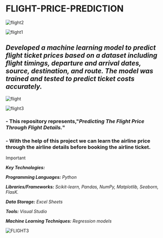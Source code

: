# FLIGHT-PRICE-PREDICTION

![flight2](https://github.com/user-attachments/assets/85aca370-4a6d-47d8-a4e1-cf47995125f3)

![flight1](https://github.com/user-attachments/assets/469150b1-e102-4355-9ea5-02fd7f77643e)

## _Developed a machine learning model to predict flight ticket prices based on a dataset including flight timings, departure and arrival dates, source, destination, and route. The model was trained and tested to predict ticket costs accurately._

![flight](https://github.com/user-attachments/assets/b3e94612-7ba5-46ba-bed5-6311cb557573)

![flight3](https://github.com/user-attachments/assets/e6e023c7-9515-4258-963e-3cccf0d50c75)

### - This repository represents,"_Predicting The Flight Price Through Flight Details._"
### - With the help of this project we can learn the airline price through the airline details before booking the airline ticket.

> [!IMPORTANT]
> 
> _**Key Technologies:**_
>
> _**Programming Languages:** Python_
> 
> _**Libraries/Frameworks:** Scikit-learn, Pandas, NumPy, Matplotlib, Seaborn, FlasK._
> 
> _**Data Storage:** Excel Sheets_
> 
> _**Tools:** Visual Studio_
>
> _**Machine Learning Techniques:** Regression models_

![FLIGHT3](https://github.com/user-attachments/assets/2a0d6ef7-6287-43d9-b9e1-b94dcdc46946)
